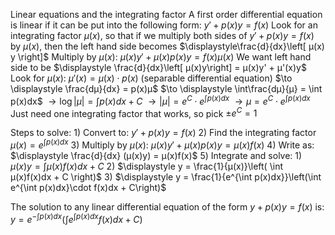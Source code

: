 Linear equations and the integrating factor
	A first order differential equation is linear if it can be put into the following form:
		$y' + p(x)y=f(x)$
	Look for an integrating factor $μ(x)$, so that if we multiply both sides of $y' + p(x)y = f(x)$ by $μ(x)$, then the left hand side becomes
		$\displaystyle\frac{d}{dx}\left[ μ(x) y \right]$
	Multiply by $μ(x)$: $μ(x)y' + μ(x)p(x)y = f(x) μ(x)$
		We want left hand side to be
			$\displaystyle \frac{d}{dx}\left[ μ(x)y\right] = μ(x)y' + μ'(x)y$
			Look for $μ(x)$: $μ'(x) = μ(x)\cdot p(x)$ (separable differential equation)
				$\to \displaystyle \frac{dμ}{dx} = p(x)μ$
				$\to \displaystyle \int\frac{dμ}{μ} = \int p(x)dx$
				$\to \displaystyle \log |μ| = \int p(x)dx + C$
				$\to \displaystyle |μ| = e^C\cdot e^{\int p(x)dx}$
				$\to \displaystyle μ = e^C\cdot e^{\int p(x)dx}$
					Just need one integrating factor that works, so pick $\pm e^C = 1$

Steps to solve:
	1) Convert to: $y' + p(x)y = f(x)$
	2) Find the integrating factor $\displaystyle μ(x) = e^{\int p(x)dx}$
	3) Multiply by $μ(x)$: $μ(x)y' + μ(x)p(x)y = μ(x)f(x)$
	4) Write as: $\displaystyle \frac{d}{dx} (μ(x)y) = μ(x)f(x)$
	5) Integrate and solve:
		1) $\displaystyle μ(x) y = \int μ(x)f(x)dx + C$
		2) $\displaystyle y = \frac{1}{μ(x)}\left( \int μ(x)f(x)dx + C \right)$
		3) $\displaystyle y = \frac{1}{e^{\int p(x)dx}}\left(\int e^{\int p(x)dx}\cdot f(x)dx + C\right)$

The solution to any linear differential equation of the form $y + p(x)y = f(x)$ is:
	$\displaystyle y = e^{-\int p(x)dx}\left(\int e^{\int p(x)dx}f(x)dx + C\right)$

